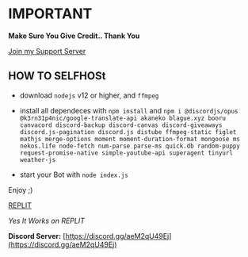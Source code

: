 # **IMPORTANT**

**Make Sure You Give Credit.. Thank You**

[Join my Support Server](https://discord.gg/aeM2qU49Ej)

## HOW TO SELFHOSt

- download `nodejs` v12 or higher, and `ffmpeg`

- install all dependeces with `npm install` and `npm i @discordjs/opus @k3rn31p4nic/google-translate-api akaneko blague.xyz booru canvacord discord-backup discord-canvas discord-giveaways discord.js-pagination discord.js distube ffmpeg-static figlet mathjs merge-options moment moment-duration-format mongoose ms nekos.life node-fetch num-parse parse-ms quick.db random-puppy request-promise-native simple-youtube-api superagent tinyurl weather-js  `

- start your Bot with `node index.js`

Enjoy ;)

[REPLIT](https://replit.com/@KabirJaipal/A-Advance-Discord-Multi-Purpose-with-Moderation-Music-Fun-et?v=1)

*Yes It Works on REPLIT*

**Discord Server:**
[https://discord.gg/aeM2qU49Ej](https://discord.gg/aeM2qU49Ej)


